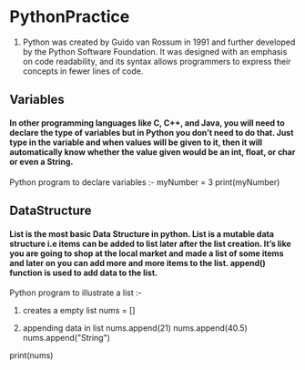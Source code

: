 # PythonPractice

1. Python was created by Guido van Rossum in 1991 and further developed by the Python Software Foundation. It was designed with an emphasis on code readability, and its syntax allows programmers to express their concepts in fewer lines of code. 

## Variables 

#### In other programming languages like C, C++, and Java, you will need to declare the type of variables but in Python you don’t need to do that. Just type in the variable and when values will be given to it, then it will automatically know whether the value given would be an int, float, or char or even a String.

Python program to declare variables :-
myNumber = 3
print(myNumber) 


## DataStructure

#### List is the most basic Data Structure in python. List is a mutable data structure i.e items can be added to list later after the list creation. It’s like you are going to shop at the local market and made a list of some items and later on you can add more and more items to the list. append() function is used to add data to the list.

Python program to illustrate a list :-
  
1. creates a empty list 
nums = []  
  
2. appending data in list 
nums.append(21) 
nums.append(40.5) 
nums.append("String") 
  
print(nums) 
